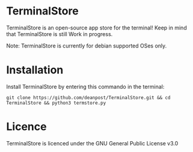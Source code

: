 # TerminalStore
TerminalStore is an open-source app store for the terminal!
Keep in mind that TerminalStore is still Work in progress.

Note: TerminalStore is currently for debian supported OSes only.

# Installation
Install TerminalStore by entering this commando in the terminal:
```
git clone https://github.com/deanpost/TerminalStore.git && cd TerminalStore && python3 termstore.py
```
# Licence
TerminalStore is licenced under the GNU General Public License v3.0
